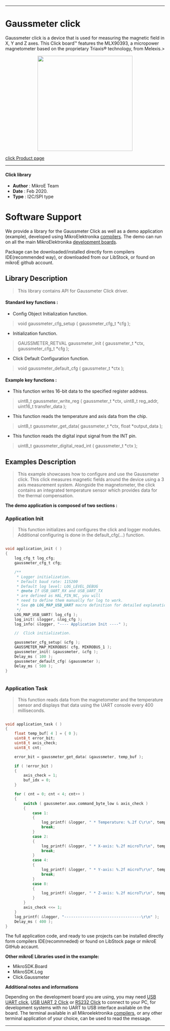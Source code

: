 
---
# Gaussmeter click

Gaussmeter click is a device that is used for measuring the magnetic field in X, Y and Z axes. This Click board™ features the MLX90393, a micropower magnetometer based on the proprietary Triaxis® technology, from Melexis.>

<p align="center">
  <img src="https://download.mikroe.com/images/click_for_ide/gaussmeter_click.png" height=300px>
</p>

[click Product page](https://www.mikroe.com/gaussmeter-click)

---

#### Click library 

- **Author**        : MikroE Team
- **Date**          : Feb 2020.
- **Type**          : I2C/SPI type

# Software Support

We provide a library for the Gaussmeter Click 
as well as a demo application (example), developed using MikroElektronika 
[compilers](https://shop.mikroe.com/compilers). 
The demo can run on all the main MikroElektronika [development boards](https://shop.mikroe.com/development-boards).

Package can be downloaded/installed directly form compilers IDE(recommended way), or downloaded from our LibStock, or found on mikroE github account. 

## Library Description

> This library contains API for Gaussmeter Click driver.

#### Standard key functions :

- Config Object Initialization function.
> void gaussmeter_cfg_setup ( gaussmeter_cfg_t *cfg ); 
 
- Initialization function.
> GAUSSMETER_RETVAL gaussmeter_init ( gaussmeter_t *ctx, gaussmeter_cfg_t *cfg );

- Click Default Configuration function.
> void gaussmeter_default_cfg ( gaussmeter_t *ctx );

#### Example key functions :

- This function writes 16-bit data to the specified register address.
> uint8_t gaussmeter_write_reg ( gaussmeter_t *ctx, uint8_t reg_addr, uint16_t transfer_data );
 
- This function reads the temperature and axis data from the chip.
> uint8_t gaussmeter_get_data( gaussmeter_t *ctx, float *output_data );

- This function reads the digital input signal from the INT pin.
> uint8_t gaussmeter_digital_read_int ( gaussmeter_t *ctx );

## Examples Description

> This example showcases how to configure and use the Gaussmeter click. This click measures
> magnetic fields around the device using a 3 axis measurement system. Alongside the magnetometer,
> the click contains an integrated temperature sensor which provides data for the thermal compensation.

**The demo application is composed of two sections :**

### Application Init 

> This function initializes and configures the click and logger modules. 
> Additional configuring is done in the default_cfg(...) function.

```c

void application_init ( )
{
    log_cfg_t log_cfg;
    gaussmeter_cfg_t cfg;

    /** 
     * Logger initialization.
     * Default baud rate: 115200
     * Default log level: LOG_LEVEL_DEBUG
     * @note If USB_UART_RX and USB_UART_TX 
     * are defined as HAL_PIN_NC, you will 
     * need to define them manually for log to work. 
     * See @b LOG_MAP_USB_UART macro definition for detailed explanation.
     */
    LOG_MAP_USB_UART( log_cfg );
    log_init( &logger, &log_cfg );
    log_info( &logger, "---- Application Init ----" );

    //  Click initialization.

    gaussmeter_cfg_setup( &cfg );
    GAUSSMETER_MAP_MIKROBUS( cfg, MIKROBUS_1 );
    gaussmeter_init( &gaussmeter, &cfg );
    Delay_ms ( 100 );
    gaussmeter_default_cfg( &gaussmeter );
    Delay_ms ( 500 );
}
  
```

### Application Task

> This function reads data from the magnetometer and the temperature sensor and displays that
> data using the UART console every 400 milliseconds.

```c

void application_task ( )
{
    float temp_buf[ 4 ] = { 0 };
    uint8_t error_bit;
    uint8_t axis_check;
    uint8_t cnt;

    error_bit = gaussmeter_get_data( &gaussmeter, temp_buf );

    if ( !error_bit )
    {
        axis_check = 1;
        buf_idx = 0;
    }

    for ( cnt = 0; cnt < 4; cnt++ )
    {
        switch ( gaussmeter.aux.command_byte_low & axis_check )
        {
            case 1:
            {
                log_printf( &logger, " * Temperature: %.2f C\r\n", temp_buf[ buf_idx++ ] );
                break;
            }
            case 2:
            {
                log_printf( &logger, " * X-axis: %.2f microT\r\n", temp_buf[ buf_idx++ ] );
                break;
            }
            case 4:
            {
                log_printf( &logger, " * Y-axis: %.2f microT\r\n", temp_buf[ buf_idx++ ] );
                break;
            }
            case 8:
            {
                log_printf( &logger, " * Z-axis: %.2f microT\r\n", temp_buf[ buf_idx++ ] );
            }
        }
        axis_check <<= 1;
    }
    log_printf( &logger, "----------------------------------\r\n" );
    Delay_ms ( 400 );
} 

```

The full application code, and ready to use projects can be  installed directly form compilers IDE(recommneded) or found on LibStock page or mikroE GitHub accaunt.

**Other mikroE Libraries used in the example:** 

- MikroSDK.Board
- MikroSDK.Log
- Click.Gaussmeter

**Additional notes and informations**

Depending on the development board you are using, you may need 
[USB UART click](https://shop.mikroe.com/usb-uart-click), 
[USB UART 2 Click](https://shop.mikroe.com/usb-uart-2-click) or 
[RS232 Click](https://shop.mikroe.com/rs232-click) to connect to your PC, for 
development systems with no UART to USB interface available on the board. The 
terminal available in all Mikroelektronika 
[compilers](https://shop.mikroe.com/compilers), or any other terminal application 
of your choice, can be used to read the message.

---
